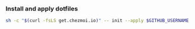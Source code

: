 ### Install and apply dotfiles
```sh
sh -c "$(curl -fsLS get.chezmoi.io)" -- init --apply $GITHUB_USERNAME
```